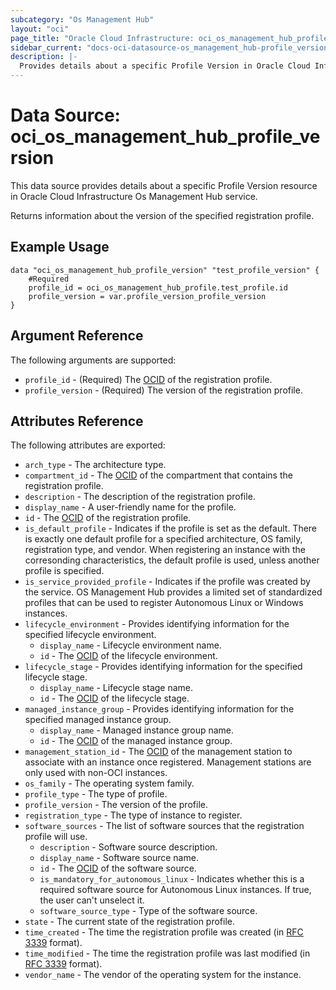 ```yaml
---
subcategory: "Os Management Hub"
layout: "oci"
page_title: "Oracle Cloud Infrastructure: oci_os_management_hub_profile_version"
sidebar_current: "docs-oci-datasource-os_management_hub-profile_version"
description: |-
  Provides details about a specific Profile Version in Oracle Cloud Infrastructure Os Management Hub service
---
```


# Data Source: oci_os_management_hub_profile_version
This data source provides details about a specific Profile Version resource in Oracle Cloud Infrastructure Os Management Hub service.

Returns information about the version of the specified registration profile.

## Example Usage

```hcl
data "oci_os_management_hub_profile_version" "test_profile_version" {
	#Required
	profile_id = oci_os_management_hub_profile.test_profile.id
	profile_version = var.profile_version_profile_version
}
```

## Argument Reference

The following arguments are supported:

* `profile_id` - (Required) The [OCID](https://docs.cloud.oracle.com/iaas/Content/General/Concepts/identifiers.htm) of the registration profile.
* `profile_version` - (Required) The version of the registration profile.


## Attributes Reference

The following attributes are exported:

* `arch_type` - The architecture type.
* `compartment_id` - The [OCID](https://docs.cloud.oracle.com/iaas/Content/General/Concepts/identifiers.htm) of the compartment that contains the registration profile.
* `description` - The description of the registration profile.
* `display_name` - A user-friendly name for the profile.
* `id` - The [OCID](https://docs.cloud.oracle.com/iaas/Content/General/Concepts/identifiers.htm) of the registration profile.
* `is_default_profile` - Indicates if the profile is set as the default. There is exactly one default profile for a specified architecture, OS family, registration type, and vendor. When registering an instance with the corresonding characteristics, the default profile is used, unless another profile is specified. 
* `is_service_provided_profile` - Indicates if the profile was created by the service. OS Management Hub provides a limited set of standardized profiles that can be used to register Autonomous Linux or Windows instances. 
* `lifecycle_environment` - Provides identifying information for the specified lifecycle environment.
	* `display_name` - Lifecycle environment name.
	* `id` - The [OCID](https://docs.cloud.oracle.com/iaas/Content/General/Concepts/identifiers.htm) of the lifecycle environment.
* `lifecycle_stage` - Provides identifying information for the specified lifecycle stage.
	* `display_name` - Lifecycle stage name.
	* `id` - The [OCID](https://docs.cloud.oracle.com/iaas/Content/General/Concepts/identifiers.htm) of the lifecycle stage.
* `managed_instance_group` - Provides identifying information for the specified managed instance group.
	* `display_name` - Managed instance group name.
	* `id` - The [OCID](https://docs.cloud.oracle.com/iaas/Content/General/Concepts/identifiers.htm) of the managed instance group.
* `management_station_id` - The [OCID](https://docs.cloud.oracle.com/iaas/Content/General/Concepts/identifiers.htm) of the management station to associate with an  instance once registered. Management stations are only used with non-OCI instances. 
* `os_family` - The operating system family.
* `profile_type` - The type of profile.
* `profile_version` - The version of the profile.
* `registration_type` - The type of instance to register.
* `software_sources` - The list of software sources that the registration profile will use.
	* `description` - Software source description.
	* `display_name` - Software source name.
	* `id` - The [OCID](https://docs.cloud.oracle.com/iaas/Content/General/Concepts/identifiers.htm) of the software source.
	* `is_mandatory_for_autonomous_linux` - Indicates whether this is a required software source for Autonomous Linux instances. If true, the user can't unselect it.
	* `software_source_type` - Type of the software source.
* `state` - The current state of the registration profile.
* `time_created` - The time the registration profile was created (in [RFC 3339](https://tools.ietf.org/rfc/rfc3339) format).
* `time_modified` - The time the registration profile was last modified (in [RFC 3339](https://tools.ietf.org/rfc/rfc3339) format).
* `vendor_name` - The vendor of the operating system for the instance.

